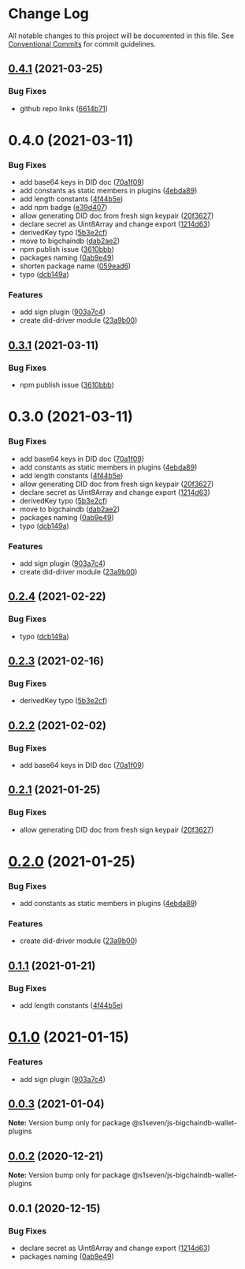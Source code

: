 # Change Log

All notable changes to this project will be documented in this file.
See [Conventional Commits](https://conventionalcommits.org) for commit guidelines.

## [0.4.1](https://github.com/bigchaindb/js-bigchaindb-wallet/compare/@bigchaindb/wallet-plugins@0.4.0...@bigchaindb/wallet-plugins@0.4.1) (2021-03-25)


### Bug Fixes

* github repo links ([6614b71](https://github.com/bigchaindb/js-bigchaindb-wallet/commit/6614b713d0db3981e8fcad4a0590f9aea4c776cd))





# 0.4.0 (2021-03-11)


### Bug Fixes

* add base64 keys in DID doc ([70a1f09](https://github.com/bigchaindb/js-bigchaindb-wallet/commit/70a1f09475b8d5c3afe4a6bef584b871e569267f))
* add constants as static members in plugins ([4ebda89](https://github.com/bigchaindb/js-bigchaindb-wallet/commit/4ebda896adff1bcd65e6e00aacfc0eb75335c4ae))
* add length constants ([4f44b5e](https://github.com/bigchaindb/js-bigchaindb-wallet/commit/4f44b5e119d2bfe0052a0d30313970c680ed7723))
* add npm badge ([e39d407](https://github.com/bigchaindb/js-bigchaindb-wallet/commit/e39d40771f6871c1f7a05bd149e9bd12b57d8bfa))
* allow generating DID doc from fresh sign keypair ([20f3627](https://github.com/bigchaindb/js-bigchaindb-wallet/commit/20f3627e3a7c4eec2f38e08f2c88b49982d744fe))
* declare secret as Uint8Array and change export ([1214d63](https://github.com/bigchaindb/js-bigchaindb-wallet/commit/1214d6358902b51255dee6a2c4c5ba68c5cda6f6))
* derivedKey typo ([5b3e2cf](https://github.com/bigchaindb/js-bigchaindb-wallet/commit/5b3e2cf5fe2368710cc0f7fb5c302144736313bc))
* move to bigchaindb ([dab2ae2](https://github.com/bigchaindb/js-bigchaindb-wallet/commit/dab2ae2f8512e9374d281b2476a1f1cbf8c2218b))
* npm publish issue ([3610bbb](https://github.com/bigchaindb/js-bigchaindb-wallet/commit/3610bbb2782aedda13ac97223bf9e63ae0cad46b))
* packages naming ([0ab9e49](https://github.com/bigchaindb/js-bigchaindb-wallet/commit/0ab9e49b31efb4cf67d81620a30095acdb21640e))
* shorten package name ([059ead6](https://github.com/bigchaindb/js-bigchaindb-wallet/commit/059ead6193d474384b569d205563a98b443e6f82))
* typo ([dcb149a](https://github.com/bigchaindb/js-bigchaindb-wallet/commit/dcb149a6607eff53f0b837429fb213a6ae0ad245))


### Features

* add sign plugin ([903a7c4](https://github.com/bigchaindb/js-bigchaindb-wallet/commit/903a7c405d1505dbaf99e797f322e03927e9f56e))
* create did-driver module ([23a9b00](https://github.com/bigchaindb/js-bigchaindb-wallet/commit/23a9b00fe1305fe97565ddf81e3338fab5d243d8))





## [0.3.1](https://github.com/bigchaindb/js-bigchaindb-wallet/compare/@bigchaindb/js-bigchaindb-wallet-plugins@0.3.0...@bigchaindb/js-bigchaindb-wallet-plugins@0.3.1) (2021-03-11)


### Bug Fixes

* npm publish issue ([3610bbb](https://github.com/bigchaindb/js-bigchaindb-wallet/commit/3610bbb2782aedda13ac97223bf9e63ae0cad46b))





# 0.3.0 (2021-03-11)


### Bug Fixes

* add base64 keys in DID doc ([70a1f09](https://github.com/bigchaindb/js-bigchaindb-wallet/commit/70a1f09475b8d5c3afe4a6bef584b871e569267f))
* add constants as static members in plugins ([4ebda89](https://github.com/bigchaindb/js-bigchaindb-wallet/commit/4ebda896adff1bcd65e6e00aacfc0eb75335c4ae))
* add length constants ([4f44b5e](https://github.com/bigchaindb/js-bigchaindb-wallet/commit/4f44b5e119d2bfe0052a0d30313970c680ed7723))
* allow generating DID doc from fresh sign keypair ([20f3627](https://github.com/bigchaindb/js-bigchaindb-wallet/commit/20f3627e3a7c4eec2f38e08f2c88b49982d744fe))
* declare secret as Uint8Array and change export ([1214d63](https://github.com/bigchaindb/js-bigchaindb-wallet/commit/1214d6358902b51255dee6a2c4c5ba68c5cda6f6))
* derivedKey typo ([5b3e2cf](https://github.com/bigchaindb/js-bigchaindb-wallet/commit/5b3e2cf5fe2368710cc0f7fb5c302144736313bc))
* move to bigchaindb ([dab2ae2](https://github.com/bigchaindb/js-bigchaindb-wallet/commit/dab2ae2f8512e9374d281b2476a1f1cbf8c2218b))
* packages naming ([0ab9e49](https://github.com/bigchaindb/js-bigchaindb-wallet/commit/0ab9e49b31efb4cf67d81620a30095acdb21640e))
* typo ([dcb149a](https://github.com/bigchaindb/js-bigchaindb-wallet/commit/dcb149a6607eff53f0b837429fb213a6ae0ad245))


### Features

* add sign plugin ([903a7c4](https://github.com/bigchaindb/js-bigchaindb-wallet/commit/903a7c405d1505dbaf99e797f322e03927e9f56e))
* create did-driver module ([23a9b00](https://github.com/bigchaindb/js-bigchaindb-wallet/commit/23a9b00fe1305fe97565ddf81e3338fab5d243d8))





## [0.2.4](https://github.com/s1seven/js-bigchaindb-wallet/compare/@s1seven/js-bigchaindb-wallet-plugins@0.2.3...@s1seven/js-bigchaindb-wallet-plugins@0.2.4) (2021-02-22)


### Bug Fixes

* typo ([dcb149a](https://github.com/s1seven/js-bigchaindb-wallet/commit/dcb149a6607eff53f0b837429fb213a6ae0ad245))





## [0.2.3](https://github.com/s1seven/js-bigchaindb-wallet/compare/@s1seven/js-bigchaindb-wallet-plugins@0.2.2...@s1seven/js-bigchaindb-wallet-plugins@0.2.3) (2021-02-16)


### Bug Fixes

* derivedKey typo ([5b3e2cf](https://github.com/s1seven/js-bigchaindb-wallet/commit/5b3e2cf5fe2368710cc0f7fb5c302144736313bc))





## [0.2.2](https://github.com/s1seven/js-bigchaindb-wallet/compare/@s1seven/js-bigchaindb-wallet-plugins@0.2.1...@s1seven/js-bigchaindb-wallet-plugins@0.2.2) (2021-02-02)


### Bug Fixes

* add base64 keys in DID doc ([70a1f09](https://github.com/s1seven/js-bigchaindb-wallet/commit/70a1f09475b8d5c3afe4a6bef584b871e569267f))





## [0.2.1](https://github.com/s1seven/js-bigchaindb-wallet/compare/@s1seven/js-bigchaindb-wallet-plugins@0.2.0...@s1seven/js-bigchaindb-wallet-plugins@0.2.1) (2021-01-25)


### Bug Fixes

* allow generating DID doc from fresh sign keypair ([20f3627](https://github.com/s1seven/js-bigchaindb-wallet/commit/20f3627e3a7c4eec2f38e08f2c88b49982d744fe))





# [0.2.0](https://github.com/s1seven/js-bigchaindb-wallet/compare/@s1seven/js-bigchaindb-wallet-plugins@0.1.1...@s1seven/js-bigchaindb-wallet-plugins@0.2.0) (2021-01-25)


### Bug Fixes

* add constants as static members in plugins ([4ebda89](https://github.com/s1seven/js-bigchaindb-wallet/commit/4ebda896adff1bcd65e6e00aacfc0eb75335c4ae))


### Features

* create did-driver module ([23a9b00](https://github.com/s1seven/js-bigchaindb-wallet/commit/23a9b00fe1305fe97565ddf81e3338fab5d243d8))





## [0.1.1](https://github.com/s1seven/js-bigchaindb-wallet/compare/@s1seven/js-bigchaindb-wallet-plugins@0.1.0...@s1seven/js-bigchaindb-wallet-plugins@0.1.1) (2021-01-21)


### Bug Fixes

* add length constants ([4f44b5e](https://github.com/s1seven/js-bigchaindb-wallet/commit/4f44b5e119d2bfe0052a0d30313970c680ed7723))





# [0.1.0](https://github.com/s1seven/js-bigchaindb-wallet/compare/@s1seven/js-bigchaindb-wallet-plugins@0.0.3...@s1seven/js-bigchaindb-wallet-plugins@0.1.0) (2021-01-15)


### Features

* add sign plugin ([903a7c4](https://github.com/s1seven/js-bigchaindb-wallet/commit/903a7c405d1505dbaf99e797f322e03927e9f56e))





## [0.0.3](https://github.com/s1seven/js-bigchaindb-wallet/compare/@s1seven/js-bigchaindb-wallet-plugins@0.0.2...@s1seven/js-bigchaindb-wallet-plugins@0.0.3) (2021-01-04)

**Note:** Version bump only for package @s1seven/js-bigchaindb-wallet-plugins





## [0.0.2](https://github.com/s1seven/js-bigchaindb-wallet/compare/@s1seven/js-bigchaindb-wallet-plugins@0.0.1...@s1seven/js-bigchaindb-wallet-plugins@0.0.2) (2020-12-21)

**Note:** Version bump only for package @s1seven/js-bigchaindb-wallet-plugins





## 0.0.1 (2020-12-15)


### Bug Fixes

* declare secret as Uint8Array and change export ([1214d63](https://github.com/s1seven/js-bigchaindb-wallet/commit/1214d6358902b51255dee6a2c4c5ba68c5cda6f6))
* packages naming ([0ab9e49](https://github.com/s1seven/js-bigchaindb-wallet/commit/0ab9e49b31efb4cf67d81620a30095acdb21640e))
